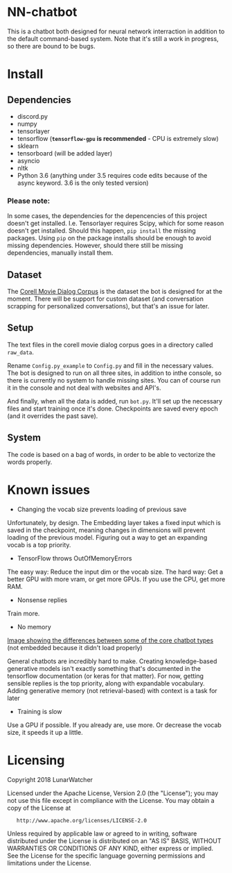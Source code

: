 # NN-chatbot

This is a chatbot both designed for neural network interraction in addition to the default command-based system. Note that it's still a work in progress, so there are bound to be bugs.

# Install

## Dependencies

* discord.py
* numpy
* tensorlayer
* tensorflow (**`tensorflow-gpu` is recommended** - CPU is extremely slow)
* sklearn
* tensorboard (will be added layer)
* asyncio
* nltk
* Python 3.6 (anything under 3.5 requires code edits because of the async keyword. 3.6 is the only tested version)

### Please note:

In some cases, the dependencies for the depencencies of this project doesn't get installed. I.e. Tensorlayer requires Scipy, which for some reason doesn't get installed. Should this happen, `pip install` the missing packages. Using `pip` on the package installs should be enough to avoid missing dependencies. However, should there still be missing dependencies, manually install them. 

## Dataset

The [Corell Movie Dialog Corpus](http://www.cs.cornell.edu/~cristian/Cornell_Movie-Dialogs_Corpus.html) is the dataset the bot is designed for at the moment. There will be support for custom dataset (and conversation scrapping for personalized conversations), but that's an issue for later.

## Setup

The text files in the corell movie dialog corpus goes in a directory called `raw_data`. 

Rename `Config.py_example` to `Config.py` and fill in the necessary values. The bot is designed to run on all three sites, in addition to inthe console, so there is currently no system to handle missing sites. You can of course run it in the console and not deal with websites and API's.

And finally, when all the data is added, run `bot.py`. It'll set up the necessary files and start training once it's done. Checkpoints are saved every epoch (and it overrides the past save).

## System

The code is based on a bag of words, in order to be able to vectorize the words properly. 

# Known issues

* Changing the vocab size prevents loading of previous save

Unfortunately, by design. The Embedding layer takes a fixed input which is saved in the checkpoint, meaning changes in dimensions will prevent loading of the previous model. Figuring out a way to get an expanding vocab is a top priority.

* TensorFlow throws OutOfMemoryErrors

The easy way: Reduce the input dim or the vocab size. 
The hard way: Get a better GPU with more vram, or get more GPUs. If you use the CPU, get more RAM.

* Nonsense replies

Train more. 

* No memory

[Image showing the differences between some of the core chatbot types](https://www.marutitech.com/wp-content/uploads/2017/04/Chatbot-conversation-framework.png) (not embedded because it didn't load properly)

General chatbots are incredibly hard to make. Creating knowledge-based generative models isn't exactly something that's documented in the tensorflow documentation (or keras for that matter). For now, getting sensible replies is the top priority, along with expandable vocabulary. Adding generative memory (not retrieval-based) with context is a task for later

* Training is slow

Use a GPU if possible. If you already are, use more. Or decrease the vocab size, it speeds it up a little.


# Licensing

   Copyright 2018 LunarWatcher

   Licensed under the Apache License, Version 2.0 (the "License");
   you may not use this file except in compliance with the License.
   You may obtain a copy of the License at

       http://www.apache.org/licenses/LICENSE-2.0

   Unless required by applicable law or agreed to in writing, software
   distributed under the License is distributed on an "AS IS" BASIS,
   WITHOUT WARRANTIES OR CONDITIONS OF ANY KIND, either express or implied.
   See the License for the specific language governing permissions and
   limitations under the License.
